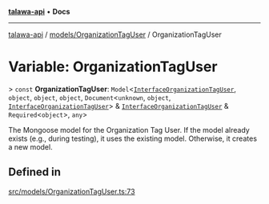 [**talawa-api**](../../../README.md) • **Docs**

***

[talawa-api](../../../modules.md) / [models/OrganizationTagUser](../README.md) / OrganizationTagUser

# Variable: OrganizationTagUser

\> `const` **OrganizationTagUser**: `Model`\<[`InterfaceOrganizationTagUser`](../interfaces/InterfaceOrganizationTagUser.md), `object`, `object`, `object`, `Document`\<`unknown`, `object`, [`InterfaceOrganizationTagUser`](../interfaces/InterfaceOrganizationTagUser.md)\> & [`InterfaceOrganizationTagUser`](../interfaces/InterfaceOrganizationTagUser.md) & `Required`\<`object`\>, `any`\>

The Mongoose model for the Organization Tag User.
If the model already exists (e.g., during testing), it uses the existing model.
Otherwise, it creates a new model.

## Defined in

[src/models/OrganizationTagUser.ts:73](https://github.com/PalisadoesFoundation/talawa-api/blob/c952c7a3bfd4b8b910fbae10313f5402ade5a9d4/src/models/OrganizationTagUser.ts#L73)
